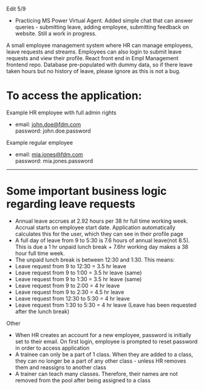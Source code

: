 Edit 5/9
-  Practicing MS Power Virtual Agent. Added simple chat that can answer queries - submitting leave, adding employee, submitting feedback on website.  Still a work in progress.

A small employee management system where HR can manage employees, leave requests and streams. Employees can also login to submit leave requests and view their profile. React front end in Empl Management frontend repo. Database pre-populated with dummy data, so if there leave taken hours but no history of leave, please ignore as this is not a bug.

# To access the application:
Example HR employee with full admin rights
- email: john.doe@fdm.com <br />
password: john.doe.password

Example regular employee
- email: mia.jones@fdm.com <br />
password: mia.jones.password

---


# Some important business logic regarding leave requests

-  Annual leave accrues at 2.92 hours per 38 hr full time working week. Accrual starts on employee start date. Application automatically calculates this for the user, which they can see in their profile page
-  A full day of leave from 9 to 5:30 is 7.6 hours of annual leave(not 8.5). This is due a 1 hr unpaid lunch break + 7.6hr working day makes a 38 hour full time week.
-  The unpaid lunch break is between 12:30 and 1:30. This means:
-  Leave request from 9 to 12:30 = 3.5 hr leave
-  Leave request from 9 to 1:00 = 3.5 hr leave (same)
-  Leave request from 9 to 1:30 = 3.5 hr leave (same)
-  Leave request from 9 to 2:00 = 4 hr leave
-  Leave request from 9 to 2:30 = 4.5 hr leave
-  Leave request from 12:30 to 5:30 = 4 hr leave
-  Leave request from 1:30 to 5:30 = 4 hr leave (Leave has been requested after the lunch break)

Other

-  When HR creates an account for a new employee, password is initially set to their email. On first login, employee is prompted to reset password in order to access application
-  A trainee can only be a part of 1 class. When they are added to a class, they can no longer be a part of any other class - unless HR removes them and reassigns to another class
-  A trainer can teach many classes. Therefore, their names are not removed from the pool after being assigned to a class
